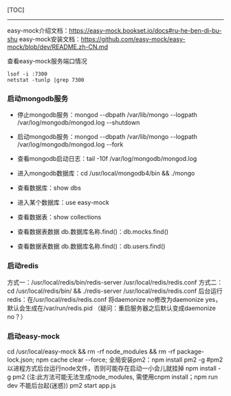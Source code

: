 [TOC]

--- 

easy-mock介绍文档：https://easy-mock.bookset.io/docs#ru-he-ben-di-bu-shu
easy-mock安装文档：https://github.com/easy-mock/easy-mock/blob/dev/README.zh-CN.md

查看easy-mock服务端口情况
```
lsof -i :7300
netstat -tunlp |grep 7300
```

### 启动mongodb服务
- 停止mongodb服务：mongod --dbpath /var/lib/mongo --logpath /var/log/mongodb/mongod.log --shutdown
- 启动mongodb服务：mongod --dbpath /var/lib/mongo --logpath /var/log/mongodb/mongod.log --fork
- 查看mongodb启动日志：tail -10f /var/log/mongodb/mongod.log

- 进入mongodb数据库：cd /usr/local/mongodb4/bin && ./mongo
- 查看数据库：show dbs
- 进入某个数据库：use easy-mock
- 查看数据表：show collections
- 查看数据表数据 db.数据库名称.find()：db.mocks.find()
- 查看数据表数据 db.数据库名称.find()：db.users.find()


### 启动redis
方式一：/usr/local/redis/bin/redis-server /usr/local/redis/redis.conf
方式二：cd /usr/local/redis/bin/ && ./redis-server /usr/local/redis/redis.conf
后台运行redis：在/usr/local/redis/redis.conf 将daemonize no修改为daemonize yes，默认会生成在/var/run/redis.pid （疑问：重启服务器之后默认变成daemonize no？）


### 启动easy-mock
cd /usr/local/easy-mock && rm -rf node_modules && rm -rf package-lock.json;
npm cache clear --force;
全局安装pm2：npm install pm2 -g  #pm2以进程方式后台运行node文件，否则可能存在启动一小会儿就挂掉
npm install -g pm2 (注:此方法可能无法生成node_modules, 需使用cnpm install；npm run dev  不能后台起(迷惑)) 
pm2 start app.js
